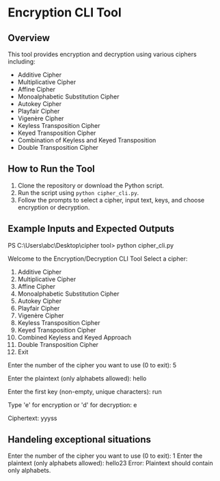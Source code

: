 # Encryption CLI Tool

## Overview
This tool provides encryption and decryption using various ciphers including:
- Additive Cipher
- Multiplicative Cipher
- Affine Cipher
- Monoalphabetic Substitution Cipher
- Autokey Cipher
- Playfair Cipher
- Vigenère Cipher
- Keyless Transposition Cipher
- Keyed Transposition Cipher
- Combination of Keyless and Keyed Transposition
- Double Transposition Cipher

## How to Run the Tool
1. Clone the repository or download the Python script.
2. Run the script using `python cipher_cli.py`.
3. Follow the prompts to select a cipher, input text, keys, and choose encryption or decryption.

## Example Inputs and Expected Outputs
PS C:\Users\abc\Desktop\cipher tool> python cipher_cli.py


Welcome to the Encryption/Decryption CLI Tool
Select a cipher:
1. Additive Cipher
2. Multiplicative Cipher
3. Affine Cipher
4. Monoalphabetic Substitution Cipher
5. Autokey Cipher
6. Playfair Cipher
7. Vigenère Cipher
8. Keyless Transposition Cipher
9. Keyed Transposition Cipher
10. Combined Keyless and Keyed Approach
11. Double Transposition Cipher
0. Exit

Enter the number of the cipher you want to use (0 to exit): 5

Enter the plaintext (only alphabets allowed): hello

Enter the first key (non-empty, unique characters): run

Type 'e' for encryption or 'd' for decryption: e

Ciphertext: yyyss

## Handeling exceptional situations
Enter the number of the cipher you want to use (0 to exit): 1
Enter the plaintext (only alphabets allowed): hello23
Error: Plaintext should contain only alphabets.
